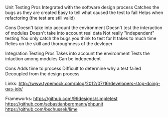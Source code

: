 Unit Testing
Pros
    Integrated with the software design process
    Catches the bugs as they are created
    Easy to tell what caused the test to fail
    Helps when refactoring (the test are still valid)

Cons
    Doesn't take into account the environment
    Doesn't test the interaction of modules
    Doesn't take into account real data
    Not really "independent" testing
    You only catch the bugs you think to test for
    It takes to much time
    Relies on the skill and thoroughness of the devloper

Integration Testing
Pros
    Takes into account the environment
    Tests the intaction among modules
    Can be independent

Cons
    Adds time to process
    Difficult to determine why a test failed
    Decoupled from the design process

Links:
http://www.typemock.com/blog/2012/07/16/developers-stop-doing-qas-job/


Frameworks:
https://github.com/99designs/simpletest
https://github.com/sebastianbergmann/phpunit
https://github.com/bschussek/lime

